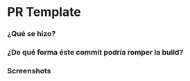 # PR Template

### ¿Qué se hizo?


### ¿De qué forma éste commit podría romper la build?


### Screenshots